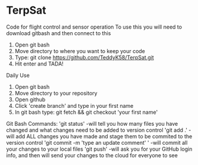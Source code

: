 # TerpSat
Code for flight control and sensor operation
To use this you will need to download gitbash and then connect to this

1. Open git bash
2. Move directory to where you want to keep your code
3. Type: git clone https://github.com/TeddyK58/TerpSat.git
4. Hit enter and TADA! 

Daily Use

1. Open git bash
2. Move directory to your repository
3. Open github
4. Click 'create branch' and type in your first name
5. In git bash type: git fetch && git checkout 'your first name'

Git Bash Commands:
'git status' -will tell you how many files you have changed and what changes need to be added to version control
'git add .' -will add ALL changes you have made and stage them to be commited to the version control
'git commit -m 'type an update comment' ' -will commit all your changes to your local files
'git push' -will ask you for your GitHub login info, and then will send your changes to the cloud for everyone to see

